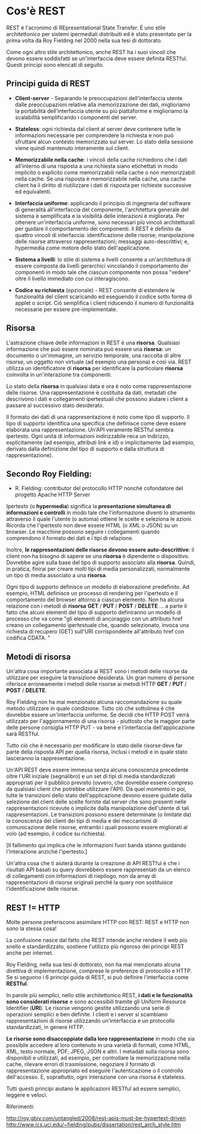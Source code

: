 # Cos'è REST

REST è l'acronimo di REpresentational State Transfer. È uno stile architettonico per sistemi ipermediali distribuiti ed è stato presentato per la prima volta da Roy Fielding nel 2000 nella sua tesi di dottorato.

Come ogni altro stile architettonico, anche REST ha i suoi vincoli che devono essere soddisfatti se un'interfaccia deve essere definita RESTful. Questi principi sono elencati di seguito.

## Principi guida di REST

* **Client-server** - Separando le preoccupazioni dell'interfaccia utente dalle preoccupazioni relative alla memorizzazione dei dati, miglioriamo la portabilità dell'interfaccia utente su più piattaforme e miglioriamo la scalabilità semplificando i componenti del server.

* **Stateless**: ogni richiesta dal client al server deve contenere tutte le informazioni necessarie per comprendere la richiesta e non può sfruttare alcun contesto memorizzato sul server. Lo stato della sessione viene quindi mantenuto interamente sul client.
    
* **Memorizzabile nella cache**: i vincoli della cache richiedono che i dati all'interno di una risposta a una richiesta siano etichettati in modo implicito o esplicito come memorizzabili nella cache o non memorizzabili nella cache. Se una risposta è memorizzabile nella cache, una cache client ha il diritto di riutilizzare i dati di risposta per richieste successive ed equivalenti.
    
* **Interfaccia uniforme**: applicando il principio di ingegneria del software di generalità all'interfaccia del componente, l'architettura generale del sistema è semplificata e la visibilità delle interazioni è migliorata. Per ottenere un'interfaccia uniforme, sono necessari più vincoli architetturali per guidare il comportamento dei componenti. Il REST è definito da quattro vincoli di interfaccia: identificazione delle risorse; manipolazione delle risorse attraverso rappresentazioni; messaggi auto-descrittivi; e, hypermedia come motore dello stato dell'applicazione.
    
* **Sistema a livelli**: lo stile di sistema a livelli consente a un'architettura di essere composta da livelli gerarchici vincolando il comportamento dei componenti in modo tale che ciascun componente non possa "vedere" oltre il livello immediato con cui interagiscono.
    
* **Codice su richiesta** (opzionale) - REST consente di estendere le funzionalità del client scaricando ed eseguendo il codice sotto forma di applet o script. Ciò semplifica i client riducendo il numero di funzionalità necessarie per essere pre-implementate.

## Risorsa

L'astrazione chiave delle informazioni in REST è una **risorsa**. Qualsiasi informazione che può essere nominata può essere una **risorsa**: un documento o un'immagine, un servizio temporale, una raccolta di altre risorse, un oggetto non virtuale (ad esempio una persona) e così via. REST utilizza un identificatore di **risorsa** per identificare la particolare **risorsa** coinvolta in un'interazione tra componenti.

Lo stato della **risorsa** in qualsiasi data e ora è noto come rappresentazione delle risorse. Una rappresentazione è costituita da dati, metadati che descrivono i dati e collegamenti ipertestuali che possono aiutare i client a passare al successivo stato desiderato.

Il formato dei dati di una rappresentazione è noto come tipo di supporto. Il tipo di supporto identifica una specifica che definisce come deve essere elaborata una rappresentazione. Un'API veramente RESTful sembra ipertesto. Ogni unità di informazioni indirizzabile reca un indirizzo, esplicitamente (ad esempio, attributi link e id) o implicitamente (ad esempio, derivato dalla definizione del tipo di supporto e dalla struttura di rappresentazione).

## Secondo Roy Fielding:

* R. Fielding: contributor del protocollo HTTP nonché cofondatore del progetto Apache HTTP Server

Ipertesto (o **hypermedia**) significa la **presentazione simultanea di informazioni e controlli** in modo tale che l'informazione diventi lo strumento attraverso il quale l'utente (o automa) ottiene le scelte e seleziona le azioni. Ricorda che l'ipertesto non deve essere HTML (o XML o JSON) su un browser. Le macchine possono seguire i collegamenti quando comprendono il formato dei dati e i tipi di relazione.

Inoltre, **le rappresentazioni delle risorse devono essere auto-descrittive**: il client non ha bisogno di sapere se una **risorsa** è dipendente o dispositivo. Dovrebbe agire sulla base del tipo di supporto associato alla **risorsa**. Quindi, in pratica, finirai per creare molti tipi di media personalizzati, normalmente un tipo di media associato a una **risorsa**.

Ogni tipo di supporto definisce un modello di elaborazione predefinito. Ad esempio, HTML definisce un processo di rendering per l'ipertesto e il comportamento del browser attorno a ciascun elemento. Non ha alcuna relazione con i metodi di **risorsa** **GET** / **PUT** / **POST** / **DELETE** ... a parte il fatto che alcuni elementi del tipo di supporto definiranno un modello di processo che va come "gli elementi di ancoraggio con un attributo href creano un collegamento ipertestuale che, quando selezionato, invoca una richiesta di recupero (GET) sull'URI corrispondente all'attributo href con codifica CDATA. "

## Metodi di risorsa

Un'altra cosa importante associata al REST sono i metodi delle risorse da utilizzare per eseguire la transizione desiderata. Un gran numero di persone riferisce erroneamente i metodi delle risorse ai metodi HTTP **GET** / **PUT** / **POST** / **DELETE**.

Roy Fielding non ha mai menzionato alcuna raccomandazione su quale metodo utilizzare in quale condizione. Tutto ciò che sottolinea è che dovrebbe essere un'interfaccia uniforme. Se decidi che HTTP POST verrà utilizzato per l'aggiornamento di una risorsa - piuttosto che la maggior parte delle persone consiglia HTTP PUT - va bene e l'interfaccia dell'applicazione sarà RESTful.

Tutto ciò che è necessario per modificare lo stato delle risorse deve far parte della risposta API per quella risorsa, inclusi i metodi e in quale stato lasceranno la rappresentazione.

Un'API REST deve essere immessa senza alcuna conoscenza precedente oltre l'URI iniziale (segnalibro) e un set di tipi di media standardizzati appropriati per il pubblico previsto (ovvero, che dovrebbe essere compreso da qualsiasi client che potrebbe utilizzare l'API). Da quel momento in poi, tutte le transizioni dello stato dell'applicazione devono essere guidate dalla selezione del client delle scelte fornite dal server che sono presenti nelle rappresentazioni ricevute o implicite dalla manipolazione dell'utente di tali rappresentazioni. Le transizioni possono essere determinate (o limitate da) la conoscenza del client dei tipi di media e dei meccanismi di comunicazione delle risorse, entrambi i quali possono essere migliorati al volo (ad esempio, il codice su richiesta).
    
[Il fallimento qui implica che le informazioni fuori banda stanno guidando l'interazione anziché l'ipertesto.]

Un'altra cosa che ti aiuterà durante la creazione di API RESTful è che i risultati API basati su query dovrebbero essere rappresentati da un elenco di collegamenti con informazioni di riepilogo, non da array di rappresentazioni di risorse originali perché la query non sostituisce l'identificazione delle risorse.


## REST != HTTP

Molte persone preferiscono assimilare HTTP con REST:
REST e HTTP non sono la stessa cosa!

La confusione nasce dal fatto che REST intende anche rendere il web più snello e standardizzato, sostiene l'utilizzo più rigoroso dei principi REST anche per internet.

Roy Fielding, nella sua tesi di dottorato, non ha mai menzionato alcuna direttiva di implementazione, comprese le preferenze di protocollo e HTTP. Se si seguono i 6 principi guida di REST, si può definire l'interfaccia come **RESTful**.

In parole più semplici, nello stile architettonico REST, **i dati e le funzionalità sono considerati risorse** e sono accessibili tramite gli Uniform Resource Identifier (**URI**). Le risorse vengono gestite utilizzando una serie di operazioni semplici e ben definite. I client e i server si scambiano rappresentazioni di risorse utilizzando un'interfaccia e un protocollo standardizzati, in genere HTTP.

**Le risorse sono disaccoppiate dalla loro rappresentazione** in modo che sia possibile accedere al loro contenuto in una varietà di formati, come HTML, XML, testo normale, PDF, JPEG, JSON e altri. I metadati sulla risorsa sono disponibili e utilizzati, ad esempio, per controllare la memorizzazione nella cache, rilevare errori di trasmissione, negoziare il formato di rappresentazione appropriato ed eseguire l'autenticazione o il controllo dell'accesso. E, soprattutto, ogni interazione con una risorsa è stateless.

Tutti questi principi aiutano le applicazioni RESTful ad essere semplici, leggere e veloci.

Riferimenti:

http://roy.gbiv.com/untangled/2008/rest-apis-must-be-hypertext-driven
http://www.ics.uci.edu/~fielding/pubs/dissertation/rest_arch_style.htm